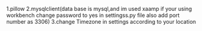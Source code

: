 1.pillow
2.mysqlclient(data base is mysql,and im used xaamp if your using workbench change password to yes in settingss.py file also add port number as 3306)
3.change Timezone in settings according to your location
